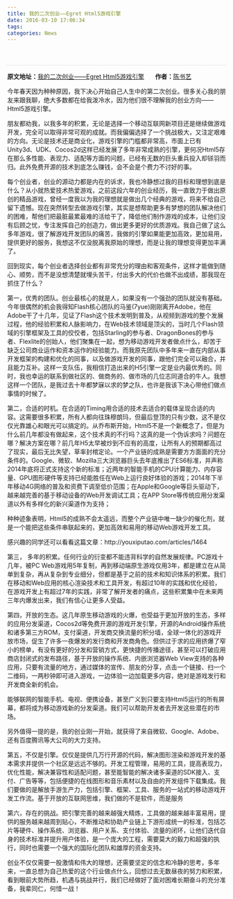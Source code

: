 ```yaml
---
title: 我的二次创业——Egret Html5游戏引擎
date: 2016-03-10 17:06:34
tags: 
categories: News
---
```


<!--more-->


<div style="top:0px">&#65279;&#65279;</div>
<div class="blogzz_abstract borderc" style="border-style:dotted none none; margin:20px 0px; padding-top:15px; border-top-color:rgb(204,204,204); border-top-width:1px">
<div class="blogzz_ainfo" style="margin-bottom:12px"><span style="margin-right:25px"><strong>原文地址：</strong><a target="_blank" title="我的二次创业——Egret&nbsp;&lt;wbr&gt;Html5游戏引擎" href="http://blog.sina.com.cn/s/blog_4e1b06260101le71.html" target="_blank">我的二次创业——Egret&nbsp;<wbr>Html5游戏引擎</a></span><span><strong>作者：</strong><a target="_blank" title="陈书艺" href="http://blog.sina.com.cn/u/1310393894" target="_blank">陈书艺</a></span></div>
<div class="blogzz_acon">
<p name="fff2">今年春天因为种种原因，我下决心开始自己人生中的第二次创业。很多关心我的朋友来跟我聊，绝大多数都在给我泼冷水，因为他们很不理解我的创业方向——Html5游戏引擎。</p>
<p>朋友都劝我，以我多年的积累，无论是选择一个移动互联网新项目还是继续做游戏开发，完全可以取得非常可观的成就。而我偏偏选择了一个挑战极大，又注定艰难的方向。无论是技术还是商业化，游戏引擎的门槛都非常高，市面上已有Unity3d、UDK、Cocos2d这样已经发展了多年非常成熟的引擎，更何况Html5存在那么多性能、表现力、适配等方面的问题，已经有无数的巨头重兵投入却铩羽而归。此外免费开源的技术到底怎么赚钱，会不会是个费力不讨好的事。</p>
<p>每个创业者，创业的源动力都是内在的诉求，我也冷静想过我的目标和理想到底是什么？从小就热爱技术热爱游戏，之前这段六年的创业经历，我一直致力于做出原创的精品游戏，曾经一度我以为我的理想就是做出几个经典的游戏，将来不给自己留下遗憾。现在突然转型去做游戏引擎，其实是想帮助更多有梦想的团队解决他们的困难，帮他们把最脏最累最难的活给干了，降低他们制作游戏的成本，让他们没有后顾之忧，专注发挥自己的创造力，做出更多更好的优质游戏。我自己做了这么多年游戏，很了解游戏开发团队的痛苦，我做的引擎如果能更加高效，更加易用，提供更好的服务，我想这不仅没脱离我原始的理想，而是让我的理想变得更加丰满了。</p>
<p>回到现实，每个创业者选择创业都有非常充分的理由和客观条件，这样才能做到随心、顺势，而不是没想清楚就埋头苦干，付出多大的代价也做不出成绩，那我现在抓住了什么？</p>
<p>第一，优秀的团队。创业最核心的就是人，如果没有一个强劲的团队就没有基础。今年很偶然的机会我得知Flash核心团队的马鉴(7yue)刚刚离开Adobe，他在Adobe干了十几年，见证了Flash这个技术发明到普及，从视频到游戏的整个发展过程，他的经验积累和人脉影响力，在Web技术领域是顶尖的，当时几个Flash领域的引擎框架及工具的佼佼者，包括Starling的参与者、DragonBones的参与者、Flexlite的创始人，他们聚集在一起，想为移动游戏开发者做点什么，却苦于缺乏公司商业运作和资本运作的经验能力。而我原先团队中多年来一直在内部从事开发框架的构建和优化的同事，以及做游戏开发的同事，跟他们完全可以融合，并且能力互补。这样一支队伍，我相信打造出来的H5引擎一定是业内最优秀的。同时，我也幸运的联系到做社区的、做商务的、做市场的几位志同道合的牛人。我想这样一个团队，是我过去十年都梦寐以求的梦之队，也许是我该下决心带他们做点事情的时候了。</p>
<p>第二，合适的时机。在合适的Timing用合适的技术去适合的载体呈现合适的内容。这需要很多积累，所有人都向往珠穆朗玛，但最后登顶的只有少数，这不是仅仅光靠雄心和&#30524;光可以搞定的。从乔布斯开始，Html5不是一个新概念了，但是为什么前几年都没有做起来，这个技术真的不行吗？这真的是一个伪诉求吗？问题在哪？解决方案在哪？前几年H5太早被炒到不应有的高度，让所有人的预期都高过了现实，最后无比失望，草率封棺定论。一个产业链的成熟是需要方方面面的充分条件的。Google、微软、Mozilla三大浏览器巨头去年底推出了ES6标准，并声称2014年底将正式支持这个新的标准；近两年的智能手机的CPU计算能力、内存容量、GPU图形硬件等支持已经能胜任在Web上运行良好体验的游戏；2014年下半年移动4G网络的普及和资费下调至低价范围；在Apple和Google等巨头驱动下，越来越完善的基于移动设备的Web开发调试工具；在APP
 Store等传统应用分发渠道以外有多样化的新兴渠道作为支持；</p>
<p>种种迹象表明，Html5的成熟不会太遥远，而整个产业链中唯一缺少的催化剂，就是一个能把这些条件串联起来的，更加高效和易用的移动Web游戏开发工具。</p>
<p>感兴趣的同学还可以看看这篇文章：http://youxiputao.com/articles/1464</p>
<p>第三， 多年的积累。任何行业的衍变都不能违背科学的自然发展规律。PC游戏十几年，被PC Web游戏用5年复制，再到移动端原生游戏仅用3年，都是建立在从简单到复杂，再从复杂到专业细分，但都是基于之前的技术和知识体系的积累。我们在移动和Web应用的核心渲染技术和工具开发，有超过10年的实践和优化经验，在游戏开发上有超过7年的实践，非常了解开发者的痛点，这些积累集中在未来两三年内爆发出来，我们有信心让更多人受益。</p>
<p>第四，开放的生态。这几年原生移动游戏的火爆，也受益于更加开放的生态，多样的应用分发渠道，Cocos2d等免费开源的游戏开发引擎，开源的Android操作系统和诸多第三方ROM，支付渠道，开发商交换流量的积分墙，全球一体化的游戏开放市场，促生了许多一夜爆发的发行商和开发商角色。但供过于求的应用挤爆了窄小的榜单，有没有更好的分发和营销方式，更快捷的传播途径，甚至可以打破应用商店封闭式的发布路径，基于开放的操作系统、内嵌浏览器Web View支持的各种应用，只要有流量的地方，通过媒体的宣传、朋友的分享，点击一个链接、扫一个二维码，一两秒钟即可进入游戏，一边体验一边加载更多内容，绝对是游戏发行和开发商全新的机会。</p>
<p>能够联网的智能手机、电视、便携设备，甚至广义到只要支持Html5运行的所有屏幕，都将成为移动游戏新的分发渠道。我们可以帮助开发者去开发这些潜在的市场。</p>
<p>另外&#20540;得一提的是，我的创业刚一开始，就获得了来自微软、Google、Adobe、还有百度腾讯等大公司的大力支持。</p>
<p>第五，不仅是引擎。仅仅是提供几万行开源的代码，解决图形渲染和游戏开发的基本需求并提供一个社区是远远不够的。开发工程管理，易用的工具，提高表现力，优化性能，解决兼容性和适配问题，甚至能智能的解决诸多渠道的SDK接入、支付、广告等等，包括便捷的在线图形和音乐素材以及自由的开发组件下载集成。我们要做的是解放手游生产力，包括引擎、框架、工具、服务的一站式的移动游戏开发工作流。基于开放的互联网思维，我们做的不是软件，而是服务</p>
<p>第六，存在的挑战。把引擎完善的越来越强大精炼，工具做的越来越丰富易用，提供的服务越来越周到贴心，不断推动和协助产业链上下游形成统一的标准，包括芯片等硬件、操作系统、浏览器、用户关系、支付体验、流量的闭环，让他们迭代自身的技术标准并提升用户体验，是一个庞大的工程，需要莫大的毅力和超强的执行，同时也需要一个强大的国际化团队和雄厚的资金支持。</p>
<p name="fff2">创业不仅仅需要一股激情和伟大的理想，还需要坚定的信念和冷静的思考，多年来，一直总想为自己热爱的这个行业做点什么，回想过去无数&#26172;夜的努力和积累，看到&#30524;前大势所趋，机遇与挑战并行，我们已经做好了面对困难长期奋斗的充分准备，我辈同仁，何惜一战！</p>
</div>
</div>
